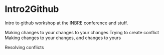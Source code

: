 # Intro2Github
Intro to github workshop at the INBRE conference and stuff.

Making changes to your changes to your changes
Trying to create conflict
Making changes to your changes, and changes to yours

Resolving conflicts